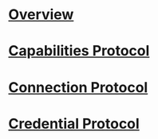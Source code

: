 # [Overview](index.md)
# [Capabilities Protocol](capabilities.md)
# [Connection Protocol](connection.md)
# [Credential Protocol](credentials.md)

